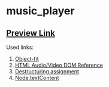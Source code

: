 # music_player

## [Preview Link](https://ingoo1.github.io/music_player/)

Used links:

1. [Object-fit](https://developer.mozilla.org/en-US/docs/Web/CSS/object-fit)
2. [HTML Audio/Video DOM Reference](https://www.w3schools.com/tags/ref_av_dom.asp)
3. [Destructuring assignment](https://developer.mozilla.org/en-US/docs/Web/JavaScript/Reference/Operators/Destructuring_assignment)
4. [Node.textContent](https://developer.mozilla.org/ru/docs/Web/API/Node/textContent)
